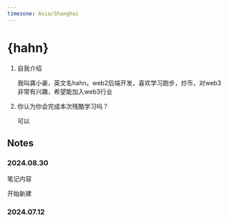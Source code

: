 ```yaml
---
timezone: Asia/Shanghai
---
```


# {hahn}

1. 自我介绍

   我叫龚小豪，英文名hahn。web2后端开发，喜欢学习跑步，炒币，对web3非常有兴趣，希望能加入web3行业

2. 你认为你会完成本次残酷学习吗？

   可以

## Notes

<!-- Content_START -->

### 2024.08.30

笔记内容

开始新建

### 2024.07.12

<!-- Content_END -->
